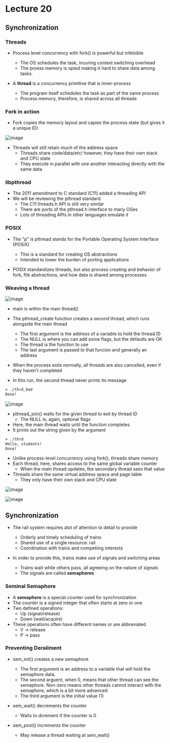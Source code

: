 # Lecture 20

## Synchronization

### Threads

* Process level concurrency with fork() is powerful but infelxible
  * The OS schedules the task, incuring context switching overhead
  * The proess memory is opied making it hard to share data among tasks.

* A **thread** is a concurrency primitive that is inner-process
  * The program itself schedules the task as part of the same process
  * Process memory, therefore, is shared across all threads

### Fork in action

* Fork copies the memory layout and capies the process state (but gives it a unique ID)

![image](https://github.com/clester331/0449/assets/122314614/2d471962-6d2c-4ac8-bc0c-e980430b547e)

* Threads will still retain much of the address space
  * Threads share code/data/etc/ however, they have their own stack and CPU state
  * They execute in parallel with one another interacting directly with the same data
 
### libpthread

* The 2011 amendment to C standard (C11) added a threading API
* We will be reviewing the pthread standard
  * The C11 threads.h API is still very similar
  * There are ports of the pthread.h interface to many OSes
  * Lots of threading APIs in other languages emulate it
 
### POSIX   

* The "p" is pthread stands for the Portable Operating System Interface (POSIX)
  * This is a standard for creating OS abstractions
  * Intended to lower the burden of porting applications

* POSIX standardizes threads, but also process creating and behavior of fork, file abstractions, and how data is shared among processes

### Weaving a thread

![image](https://github.com/clester331/0449/assets/122314614/51d415a3-6c2b-4537-8969-1f5c08c87f39)

* main is within the main thread()
* The pthread_create function creates a second thread, which runs alongside the main thread
  * The first argument is the address of a variable to hold the thread ID
  * The NULL is where you can add some flags, but the defaults are OK
  * The thread is the function to use
  * The last argument is passed to that funcion and generally an address
 
* When the process exits normally, all threads are also cancelled, even if they haven't completed
* In this run, the second thread never prints its message

```cmd
> ./thrd_bad
Done!
```

![image](https://github.com/clester331/0449/assets/122314614/695b2141-301e-4128-8b4b-1cc6fb9a98e6)
 
 * pthread_join() waits for the given thread to exit by thread ID
   * The NULL is, again, optional flags
* Here, the main thread waits until the function completes
* It prints out the string given by the argument

```cmd
> ./thrd
Hello, students!
Done!
```

* Unlike process-level concurrency using fork(), threads share memory
* Each thread, here, shares access to the same global variable counter
  * When the main thread updates, the secondary thread sees that value
* Threads share the same virtual address space and page table
  * They only have their own stack and CPU state   

![image](https://github.com/clester331/0449/assets/122314614/44833fb6-c573-4f14-b690-fdc26f91477a)

![image](https://github.com/clester331/0449/assets/122314614/9735aa4c-36f2-437b-94f3-d6fb3302145e)

## Synchronization

* The rail system requires alot of attention to detail to provide
  * Orderly and timely scheduling of trains
  * Shared use of a single resource: rail
  * Coordination with trains and competiing interests
 
* In order to provide this, trains make use of signals and switching areas
  * Trains wait while others pass, all agreeing on the nature of signals
  * The signals are called **semaphores**

### Seminal Semaphore

* A **semaphore** is a special counter used for synchronization
* The counter is a signed integer that often starts at zero or one
* Two defined operations:
  * Up (signal/release)
  * Down (wait/acquire)
* These operations often have different names or are abbreviated
  * V -> release
  * P -> pass   

### Preventing Derailment

* sem_init() creates a new semaphore
  * The first argument is an address to a variable that will hold the semaphore data.
  * The second arguent, when 0, means that other thread can see the semaphore. Non-zero means other threads cannot interact with the semaphore, which is a bit more advanced
  * The third argument is the initial value (1)
 
* sem_wait() decrements the counter
  * Waits to dcrement if the counter is 0
* sem_post() increments the counter
  * May release a thread waiting at sem_wait()    
